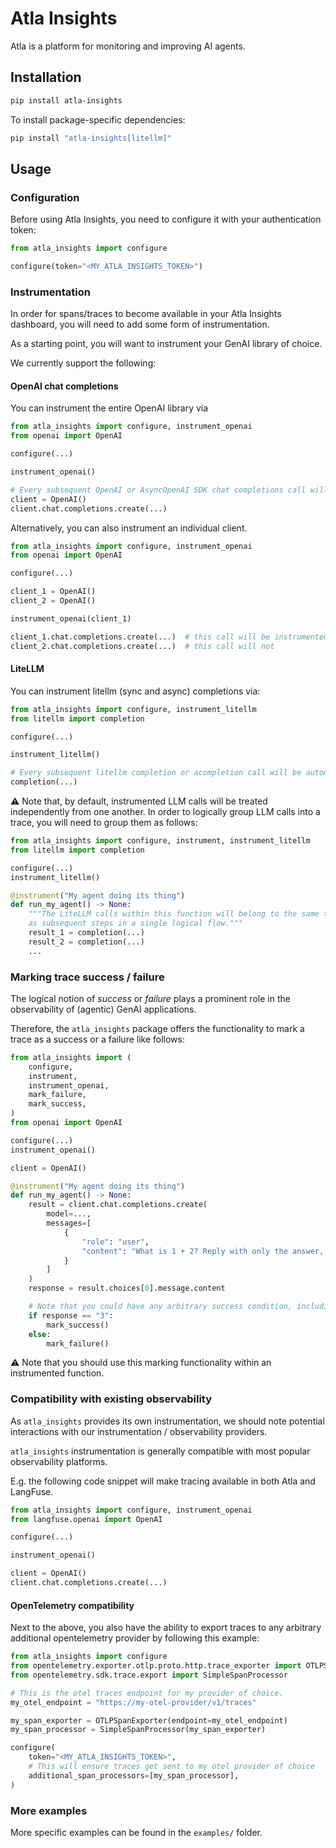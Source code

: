 # Atla Insights

Atla is a platform for monitoring and improving AI agents.

## Installation

```bash
pip install atla-insights
```

To install package-specific dependencies:

```bash
pip install "atla-insights[litellm]"
```

## Usage

### Configuration

Before using Atla Insights, you need to configure it with your authentication token:

```python
from atla_insights import configure

configure(token="<MY_ATLA_INSIGHTS_TOKEN>")
```

### Instrumentation

In order for spans/traces to become available in your Atla Insights dashboard, you will
need to add some form of instrumentation.

As a starting point, you will want to instrument your GenAI library of choice.

We currently support the following:

#### OpenAI chat completions
You can instrument the entire OpenAI library via

```python
from atla_insights import configure, instrument_openai
from openai import OpenAI

configure(...)

instrument_openai()

# Every subsequent OpenAI or AsyncOpenAI SDK chat completions call will be automatically instrumented.
client = OpenAI()
client.chat.completions.create(...)
```

Alternatively, you can also instrument an individual client.

```python
from atla_insights import configure, instrument_openai
from openai import OpenAI

configure(...)

client_1 = OpenAI()
client_2 = OpenAI()

instrument_openai(client_1)

client_1.chat.completions.create(...)  # this call will be instrumented
client_2.chat.completions.create(...)  # this call will not
```

#### LiteLLM
You can instrument litellm (sync and async) completions via:

```python
from atla_insights import configure, instrument_litellm
from litellm import completion

configure(...)

instrument_litellm()

# Every subsequent litellm completion or acompletion call will be automatically instrumented.
completion(...)
```

⚠️ Note that, by default, instrumented LLM calls will be treated independently from one
another. In order to logically group LLM calls into a trace, you will need to group them
as follows:

```python
from atla_insights import configure, instrument, instrument_litellm
from litellm import completion

configure(...)
instrument_litellm()

@instrument("My agent doing its thing")
def run_my_agent() -> None:
    """The LiteLLM calls within this function will belong to the same trace and treated
    as subsequent steps in a single logical flow."""
    result_1 = completion(...)
    result_2 = completion(...)
    ...
```

### Marking trace success / failure

The logical notion of _success_ or _failure_ plays a prominent role in the observability
of (agentic) GenAI applications.

Therefore, the `atla_insights` package offers the functionality to mark a trace as a
success or a failure like follows:

```python
from atla_insights import (
    configure,
    instrument,
    instrument_openai,
    mark_failure,
    mark_success,
)
from openai import OpenAI

configure(...)
instrument_openai()

client = OpenAI()

@instrument("My agent doing its thing")
def run_my_agent() -> None:
    result = client.chat.completions.create(
        model=...,
        messages=[
            {
                "role": "user",
                "content": "What is 1 + 2? Reply with only the answer, nothing else.",
            }
        ]
    )
    response = result.choices[0].message.content

    # Note that you could have any arbitrary success condition, including LLMJ-based evaluations
    if response == "3":
        mark_success()
    else:
        mark_failure()
```

⚠️ Note that you should use this marking functionality within an instrumented function.

### Compatibility with existing observability

As `atla_insights` provides its own instrumentation, we should note potential interactions
with our instrumentation / observability providers.

`atla_insights` instrumentation is generally compatible with most popular observability
platforms.

E.g. the following code snippet will make tracing available in both Atla and LangFuse.

```python
from atla_insights import configure, instrument_openai
from langfuse.openai import OpenAI

configure(...)

instrument_openai()

client = OpenAI()
client.chat.completions.create(...)
```

#### OpenTelemetry compatibility

Next to the above, you also have the ability to export traces to any arbitrary additional
opentelemetry provider by following this example:

```python
from atla_insights import configure
from opentelemetry.exporter.otlp.proto.http.trace_exporter import OTLPSpanExporter
from opentelemetry.sdk.trace.export import SimpleSpanProcessor

# This is the otel traces endpoint for my provider of choice.
my_otel_endpoint = "https://my-otel-provider/v1/traces"

my_span_exporter = OTLPSpanExporter(endpoint=my_otel_endpoint)
my_span_processor = SimpleSpanProcessor(my_span_exporter)

configure(
    token="<MY_ATLA_INSIGHTS_TOKEN>",
    # This will ensure traces get sent to my otel provider of choice
    additional_span_processors=[my_span_processor],
)
```

### More examples

More specific examples can be found in the `examples/` folder.
